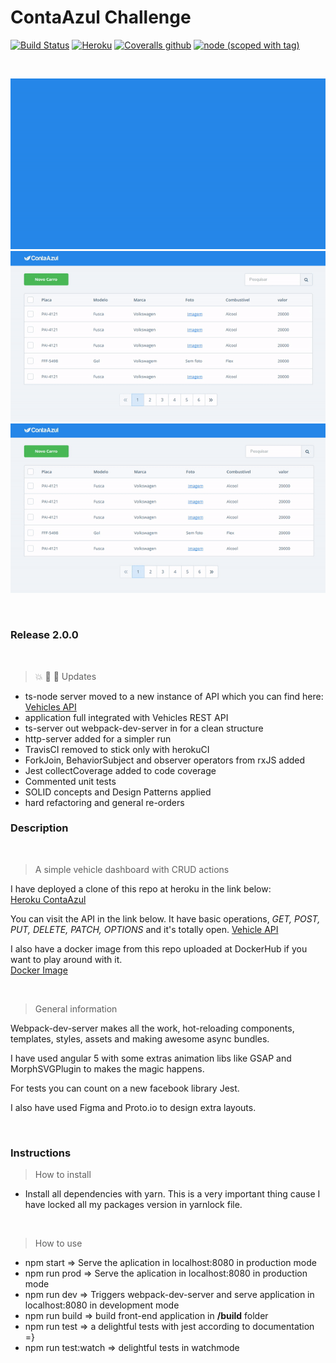 # ContaAzul Challenge

[![Build Status](https://travis-ci.org/darkfrontcode/conta-azul-challenge.svg?branch=master)](https://travis-ci.org/darkfrontcode/conta-azul-challenge)
[![Heroku](https://heroku-badge.herokuapp.com/?app=conta-azul)](https://conta-azul.herokuapp.com)
[![Coveralls github](https://img.shields.io/coveralls/github/jekyll/jekyll.svg)](https://github.com/darkfrontcode/conta-azul-challenge)
[![node (scoped with tag)](https://img.shields.io/node/v/@stdlib/stdlib/latest.svg)](https://github.com/darkfrontcode/conta-azul-challenge)

</br>

<p align="center">
	<img src="https://github.com/darkfrontcode/conta-azul-challenge/blob/master/midias/01.gif">
	</br>
	<img src="https://github.com/darkfrontcode/conta-azul-challenge/blob/master/midias/02.gif">
	</br>
	<img src="https://github.com/darkfrontcode/conta-azul-challenge/blob/master/midias/03.gif">
</p>

</br>


### Release 2.0.0

<br>

> :boom: :tada: :confetti_ball: Updates
* ts-node server moved to a new instance of API which you can find here: [Vehicles API](https://github.com/darkfrontcode/vehicles-api)
* application full integrated with Vehicles REST API
* ts-server out webpack-dev-server in for a clean structure
* http-server added for a simpler run
* TravisCI removed to stick only with herokuCI
* ForkJoin, BehaviorSubject and observer operators from rxJS added
* Jest collectCoverage added to code coverage
* Commented unit tests
* SOLID concepts and Design Patterns applied
* hard refactoring and general re-orders

### Description

<br>

> A simple vehicle dashboard with CRUD actions

I have deployed a clone of this repo at heroku in the link below:
<br>
[Heroku ContaAzul](https://conta-azul.herokuapp.com/)

You can visit the API in the link below. It have basic operations, *GET, POST, PUT, DELETE, PATCH, OPTIONS* and it's totally open.
[Vehicle API](http://vehicles-api.herokuapp.com/vehicles)


I also have a docker image from this repo uploaded at DockerHub if you want to play around with it.
<br>
[Docker Image](https://hub.docker.com/r/darkfrontcode/conta-azul/)

<br>

> General information

Webpack-dev-server makes all the work, hot-reloading components, templates, styles, assets and making awesome async bundles.

I have used angular 5 with some extras animation libs like GSAP and MorphSVGPlugin to makes the magic happens.

For tests you can count on a new facebook library Jest.

I also have used Figma and Proto.io to design extra layouts.

<br>



### Instructions

> How to install

* Install all dependencies with yarn. This is a very important thing cause I have locked all my packages version in yarnlock file.

<br>


> How to use

* npm start				=>  Serve the aplication in localhost:8080 in production mode
* npm run prod			=>  Serve the aplication in localhost:8080 in production mode
* npm run dev			=>  Triggers webpack-dev-server and serve application in localhost:8080 in development mode
* npm run build			=>  build front-end application in **/build** folder
* npm run test			=>  a delightful tests with jest according to documentation =}
* npm run test:watch	=>  delightful tests in watchmode
